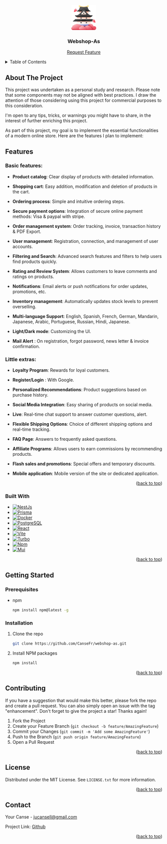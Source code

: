 <br />
<div align="center">
  <a href="https://github.com/CanseFr">
    <img src="apps/client/public/assets/logo/logo-ico.png" alt="Logo" width="80" height="80">
  </a>

<h3 align="center">Webshop-As</h3>

  <p align="center">
    <a href="https://github.com/CanseFr">Request Feature</a>
  </p>
</div>



<!-- TABLE OF CONTENTS -->
<details>
  <summary>Table of Contents</summary>
  <ol>
    <li>
      <a href="#about-the-project">About The Project</a>
      <ul>
        <li><a href="#Features">Features</a></li>
        <li><a href="#built-with">Built With</a></li>
      </ul>
    </li>
    <li>
      <a href="#getting-started">Getting Started</a>
      <ul>
        <li><a href="#prerequisites">Prerequisites</a></li>
        <li><a href="#installation">Installation</a></li>
      </ul>
    </li>
    <li><a href="#contributing">Contributing</a></li>
    <li><a href="#license">License</a></li>
    <li><a href="#contact">Contact</a></li>
    <li><a href="#acknowledgments">Acknowledgments</a></li>
  </ol>
</details>



<!-- ABOUT THE PROJECT -->
## About The Project

This project was undertaken as a personal study and research. Please note that some components may not be aligned with best practices. I draw the attention of those considering using this project for commercial purposes to this consideration.

I'm open to any tips, tricks, or warnings you might have to share, in the interest of further enriching this project.


As part of this project, my goal is to implement the essential functionalities of a modern online store. Here are the features I plan to implement:

<!-- FEATURES -->

## Features

### Basic features:

  - **Product catalog**: Clear display of products with detailed information.

  - **Shopping cart**: Easy addition, modification and deletion of products in the cart.

  - **Ordering process**: Simple and intuitive ordering steps.

  - **Secure payment options**: Integration of secure online payment methods: Visa & paypal with stripe.

  - **Order management system**: Order tracking, invoice, transaction history & PDF Export.

  - **User management**: Registration, connection, and management of user accounts.

  - **Filtering and Search**: Advanced search features and filters to help users find products quickly.

  - **Rating and Review System**: Allows customers to leave comments and ratings on products.

  - **Notifications**: Email alerts or push notifications for order updates, promotions, etc.

  - **Inventory management**: Automatically updates stock levels to prevent overselling.
  
  - **Multi-language Support**: English, Spanish, French, German, Mandarin, Japanese, Arabic, Portuguese, Russian, Hindi, Japanese.

  - **Light/Dark mode**: Customizing the UI.
  
  - **Mail Alert** : On registration, forgot password, news letter & invoice confirmation.


### Little extras:

  - **Loyalty Program**: Rewards for loyal customers.
  
  - **Register/Login** : With Google.

  - **Personalized Recommendations**: Product suggestions based on purchase history.

  - **Social Media Integration**: Easy sharing of products on social media.

  - **Live**: Real-time chat support to answer customer questions, alert.

  - **Flexible Shipping Options**: Choice of different shipping options and real-time tracking.

  - **FAQ Page**: Answers to frequently asked questions.

  - **Affiliate Programs**: Allows users to earn commissions by recommending products.

  - **Flash sales and promotions**: Special offers and temporary discounts.

  - **Mobile application**: Mobile version of the site or dedicated application.


<p align="right">(<a href="#readme-top">back to top</a>)</p>

<!-- BUILT WITH -->
### Built With

* [![NestJs][NestJs]][Next-url]
* [![Prisma][Prisma]][Prisma-url]
* [![Docker][Docker]][Docker-url]
* [![PostgreSQL][PostgreSQL]][PostgreSQL-url]
* [![React][React.js]][React-url]
* [![Vite][Vite]][Vite-url]
* [![Turbo][Turbo]][Turbo-url]
* [![Npm][Npm]][Npm-url]
* [![Mui][Mui]][Mui-url]

<p align="right">(<a href="#readme-top">back to top</a>)</p>


<!-- GETTING STARTED -->
## Getting Started

### Prerequisites
* npm
  ```sh
  npm install npm@latest -g
  ```

### Installation

1. Clone the repo
   ```sh
   git clone https://github.com/CanseFr/webshop-as.git
   ```
3. Install NPM packages
   ```sh
   npm install
   ```

<p align="right">(<a href="#readme-top">back to top</a>)</p>



<!-- CONTRIBUTING -->
## Contributing

If you have a suggestion that would make this better, please fork the repo and create a pull request. You can also simply open an issue with the tag "enhancement".
Don't forget to give the project a star! Thanks again!

1. Fork the Project
2. Create your Feature Branch (`git checkout -b feature/AmazingFeature`)
3. Commit your Changes (`git commit -m 'Add some AmazingFeature'`)
4. Push to the Branch (`git push origin feature/AmazingFeature`)
5. Open a Pull Request

<p align="right">(<a href="#readme-top">back to top</a>)</p>



<!-- LICENSE -->
## License

Distributed under the MIT License. See `LICENSE.txt` for more information.

<p align="right">(<a href="#readme-top">back to top</a>)</p>



<!-- CONTACT -->
## Contact

Your Canse - jucansell@gmail.com

Project Link: [Github](https://github.com/CanseFr)

<p align="right">(<a href="#readme-top">back to top</a>)</p>


<!-- MARKDOWN LINKS & IMAGES -->
<!-- https://www.markdownguide.org/basic-syntax/#reference-style-links -->
[NestJs]: https://img.shields.io/badge/nestJs-000000?style=for-the-badge&logo=nextdotjs&logoColor=white
[Next-url]: https://nextjs.org/
[React.js]: https://img.shields.io/badge/React-000000?style=for-the-badge&logo=react&logoColor=61DAFB
[React-url]: https://reactjs.org/
[Vite]: https://img.shields.io/badge/Vite-000000?style=for-the-badge&logo=vite&logoColor=e6d92e
[Vite-url]: https://vitejs.dev/
[Turbo]: https://img.shields.io/badge/Turbo-000000?style=for-the-badge&logo=turbo&logoColor=d93dc7
[Turbo-url]: [https://vitejs.dev/](https://turbo.build/)https://turbo.build/
[Prisma]: https://img.shields.io/badge/Prisma-000000?style=for-the-badge&logo=prisma&logoColor=8052ab
[Prisma-url]: https://www.prisma.io/
[PostgreSQL]: https://img.shields.io/badge/PostgreSQL-000000?style=for-the-badge&logo=PostgreSQL&logoColor=688fde
[PostgreSQL-url]: https://www.postgresql.org/
[Docker]: https://img.shields.io/badge/Docker-000000?style=for-the-badge&logo=Docker&logoColor=150c91
[Docker-url]: https://www.docker.com/
[Npm]: https://img.shields.io/badge/Npm-000000?style=for-the-badge&logo=Npm&logoColor=ed0000
[Npm-url]: https://www.npmjs.com/
[Mui]: https://img.shields.io/badge/Mui-000000?style=for-the-badge&logo=Mui&logoColor=3d4ee3
[Mui-url]: https://www.npmjs.com/


